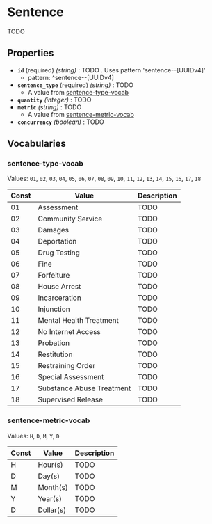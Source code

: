 # Sentence
TODO

## Properties
- **`id`** (required) *(string)* : TODO . Uses pattern 'sentence--[UUIDv4]'
	- pattern: ^sentence--[UUIDv4]
- **`sentence_type`** (required) *(string)* : TODO
	- A value from [sentence-type-vocab](#sentence-type-vocab)
- **`quantity`** *(integer)* : TODO
- **`metric`** *(string)* : TODO
	- A value from [sentence-metric-vocab](#sentence-metric-vocab)
- **`concurrency`** *(boolean)* : TODO

## Vocabularies

### sentence-type-vocab

Values: `01`, `02`, `03`, `04`, `05`, `06`, `07`, `08`, `09`, `10`, `11`, `12`, `13`, `14`, `15`, `16`, `17`, `18`

| Const | Value | Description |
| --- | --- | --- |
| 01 | Assessment | TODO|
| 02 | Community Service | TODO|
| 03 | Damages | TODO|
| 04 | Deportation | TODO|
| 05 | Drug Testing | TODO|
| 06 | Fine | TODO|
| 07 | Forfeiture | TODO|
| 08 | House Arrest | TODO|
| 09 | Incarceration | TODO|
| 10 | Injunction | TODO|
| 11 | Mental Health Treatment | TODO|
| 12 | No Internet Access | TODO|
| 13 | Probation | TODO|
| 14 | Restitution | TODO|
| 15 | Restraining Order | TODO|
| 16 | Special Assessment | TODO|
| 17 | Substance Abuse Treatment | TODO|
| 18 | Supervised Release | TODO|

### sentence-metric-vocab

Values: `H`, `D`, `M`, `Y`, `D`

| Const | Value | Description |
| --- | --- | --- |
| H | Hour(s) | TODO|
| D | Day(s) | TODO|
| M | Month(s) | TODO|
| Y | Year(s) | TODO|
| D | Dollar(s) | TODO|
